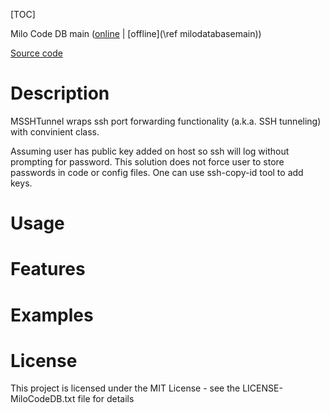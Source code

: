 [TOC]

Milo Code DB main ([online](https://docs.milosolutions.com/milo-code-db/main/) | [offline](\ref milodatabasemain))

[Source code](https://git.milosolutions.com/milo-code-database/msshtunnel.git)

# Description

MSSHTunnel wraps ssh port forwarding functionality (a.k.a. SSH tunneling) with convinient class.

Assuming user has public key added on host so ssh will log without prompting for password. 
This solution does not force user to store passwords in code or config files.
One can use ssh-copy-id tool to add keys. 

# Usage



# Features



# Examples 

# License

This project is licensed under the MIT License - see the LICENSE-MiloCodeDB.txt file for details
